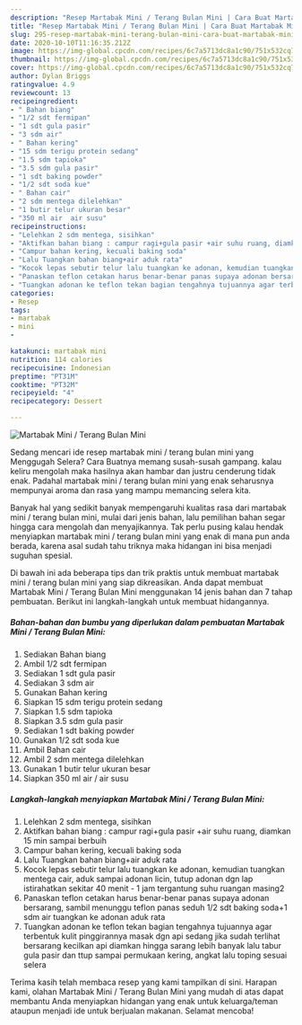 ```yaml
---
description: "Resep Martabak Mini / Terang Bulan Mini | Cara Buat Martabak Mini / Terang Bulan Mini Yang Lezat"
title: "Resep Martabak Mini / Terang Bulan Mini | Cara Buat Martabak Mini / Terang Bulan Mini Yang Lezat"
slug: 295-resep-martabak-mini-terang-bulan-mini-cara-buat-martabak-mini-terang-bulan-mini-yang-lezat
date: 2020-10-10T11:16:35.212Z
image: https://img-global.cpcdn.com/recipes/6c7a5713dc8a1c90/751x532cq70/martabak-mini-terang-bulan-mini-foto-resep-utama.jpg
thumbnail: https://img-global.cpcdn.com/recipes/6c7a5713dc8a1c90/751x532cq70/martabak-mini-terang-bulan-mini-foto-resep-utama.jpg
cover: https://img-global.cpcdn.com/recipes/6c7a5713dc8a1c90/751x532cq70/martabak-mini-terang-bulan-mini-foto-resep-utama.jpg
author: Dylan Briggs
ratingvalue: 4.9
reviewcount: 13
recipeingredient:
- " Bahan biang"
- "1/2 sdt fermipan"
- "1 sdt gula pasir"
- "3 sdm air"
- " Bahan kering"
- "15 sdm terigu protein sedang"
- "1.5 sdm tapioka"
- "3.5 sdm gula pasir"
- "1 sdt baking powder"
- "1/2 sdt soda kue"
- " Bahan cair"
- "2 sdm mentega dilelehkan"
- "1 butir telur ukuran besar"
- "350 ml air  air susu"
recipeinstructions:
- "Lelehkan 2 sdm mentega, sisihkan"
- "Aktifkan bahan biang : campur ragi+gula pasir +air suhu ruang, diamkan 15 min sampai berbuih"
- "Campur bahan kering, kecuali baking soda"
- "Lalu Tuangkan bahan biang+air aduk rata"
- "Kocok lepas sebutir telur lalu tuangkan ke adonan, kemudian tuangkan mentega cair, aduk sampai adonan licin, tutup adonan dgn lap istirahatkan sekitar 40 menit - 1 jam tergantung suhu ruangan masing2"
- "Panaskan teflon cetakan harus benar-benar panas supaya adonan bersarang, sambil menunggu teflon panas seduh 1/2 sdt baking soda+1 sdm air tuangkan ke adonan aduk rata"
- "Tuangkan adonan ke teflon tekan bagian tengahnya tujuannya agar terbentuk kulit pinggirannya masak dgn api sedang jika sudah terlihat bersarang kecilkan api diamkan hingga sarang lebih banyak lalu tabur gula pasir dan ttup sampai permukaan kering, angkat lalu toping sesuai selera"
categories:
- Resep
tags:
- martabak
- mini
- 

katakunci: martabak mini  
nutrition: 114 calories
recipecuisine: Indonesian
preptime: "PT31M"
cooktime: "PT32M"
recipeyield: "4"
recipecategory: Dessert

---
```



![Martabak Mini / Terang Bulan Mini](https://img-global.cpcdn.com/recipes/6c7a5713dc8a1c90/751x532cq70/martabak-mini-terang-bulan-mini-foto-resep-utama.jpg)

Sedang mencari ide resep martabak mini / terang bulan mini yang Menggugah Selera? Cara Buatnya memang susah-susah gampang. kalau keliru mengolah maka hasilnya akan hambar dan justru cenderung tidak enak. Padahal martabak mini / terang bulan mini yang enak seharusnya mempunyai aroma dan rasa yang mampu memancing selera kita.



Banyak hal yang sedikit banyak mempengaruhi kualitas rasa dari martabak mini / terang bulan mini, mulai dari jenis bahan, lalu pemilihan bahan segar hingga cara mengolah dan menyajikannya. Tak perlu pusing kalau hendak menyiapkan martabak mini / terang bulan mini yang enak di mana pun anda berada, karena asal sudah tahu triknya maka hidangan ini bisa menjadi suguhan spesial.


Di bawah ini ada beberapa tips dan trik praktis untuk membuat martabak mini / terang bulan mini yang siap dikreasikan. Anda dapat membuat Martabak Mini / Terang Bulan Mini menggunakan 14 jenis bahan dan 7 tahap pembuatan. Berikut ini langkah-langkah untuk membuat hidangannya.

<!--inarticleads1-->

##### Bahan-bahan dan bumbu yang diperlukan dalam pembuatan Martabak Mini / Terang Bulan Mini:

1. Sediakan  Bahan biang
1. Ambil 1/2 sdt fermipan
1. Sediakan 1 sdt gula pasir
1. Sediakan 3 sdm air
1. Gunakan  Bahan kering
1. Siapkan 15 sdm terigu protein sedang
1. Siapkan 1.5 sdm tapioka
1. Siapkan 3.5 sdm gula pasir
1. Sediakan 1 sdt baking powder
1. Gunakan 1/2 sdt soda kue
1. Ambil  Bahan cair
1. Ambil 2 sdm mentega dilelehkan
1. Gunakan 1 butir telur ukuran besar
1. Siapkan 350 ml air / air susu




<!--inarticleads2-->

##### Langkah-langkah menyiapkan Martabak Mini / Terang Bulan Mini:

1. Lelehkan 2 sdm mentega, sisihkan
1. Aktifkan bahan biang : campur ragi+gula pasir +air suhu ruang, diamkan 15 min sampai berbuih
1. Campur bahan kering, kecuali baking soda
1. Lalu Tuangkan bahan biang+air aduk rata
1. Kocok lepas sebutir telur lalu tuangkan ke adonan, kemudian tuangkan mentega cair, aduk sampai adonan licin, tutup adonan dgn lap istirahatkan sekitar 40 menit - 1 jam tergantung suhu ruangan masing2
1. Panaskan teflon cetakan harus benar-benar panas supaya adonan bersarang, sambil menunggu teflon panas seduh 1/2 sdt baking soda+1 sdm air tuangkan ke adonan aduk rata
1. Tuangkan adonan ke teflon tekan bagian tengahnya tujuannya agar terbentuk kulit pinggirannya masak dgn api sedang jika sudah terlihat bersarang kecilkan api diamkan hingga sarang lebih banyak lalu tabur gula pasir dan ttup sampai permukaan kering, angkat lalu toping sesuai selera




Terima kasih telah membaca resep yang kami tampilkan di sini. Harapan kami, olahan Martabak Mini / Terang Bulan Mini yang mudah di atas dapat membantu Anda menyiapkan hidangan yang enak untuk keluarga/teman ataupun menjadi ide untuk berjualan makanan. Selamat mencoba!
